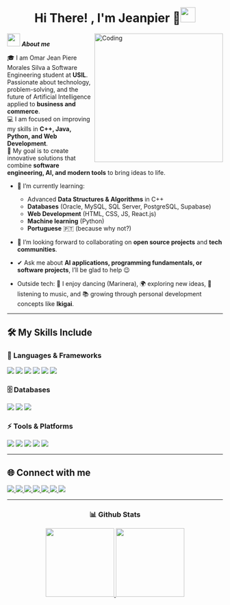 <h1 align="center"><b>Hi There! , I'm Jeanpier 🍂</b><img src="https://media.giphy.com/media/hvRJCLFzcasrR4ia7z/giphy.gif" width="35"></h1>

<!-- Imagen a la derecha -->
<img align="right" width=300px alt="Coding" src="https://i.pinimg.com/736x/e6/00/6d/e6006da0bc649869bf40bfb905b9883f.jpg" />

<!-- About me -->
<img src="https://media.giphy.com/media/ObNTw8Uzwy6KQ/giphy.gif" width="30px">&nbsp;***About me***

🎓 I am Omar Jean Piere Morales Silva a Software Engineering student at **USIL**. Passionate about technology, problem-solving, and the future of Artificial Intelligence applied to **business and commerce**.  
💻 I am focused on improving my skills in **C++, Java, Python, and Web Development**.  
🚀 My goal is to create innovative solutions that combine **software engineering, AI, and modern tools** to bring ideas to life.  

- 🌱 I’m currently learning:  
  - Advanced **Data Structures & Algorithms** in C++  
  - **Databases** (Oracle, MySQL, SQL Server, PostgreSQL, Supabase)  
  - **Web Development** (HTML, CSS, JS, React.js)  
  - **Machine learning** (Python)  
  - **Portuguese** 🇵🇹 (because why not?)  

- 👯 I’m looking forward to collaborating on **open source projects** and **tech communities**.  
- ✔ Ask me about **AI applications, programming fundamentals, or software projects**, I’ll be glad to help 😉  
- Outside tech: 💃 I enjoy dancing (Marinera), 🌍 exploring new ideas, 🎵 listening to music, and 📚 growing through personal development concepts like **Ikigai**.  

---

## 🛠️ My Skills Include  

### 🚀 Languages & Frameworks  
<span>  
  <img src="https://img.shields.io/badge/Java-ED8B00?style=for-the-badge&logo=openjdk&logoColor=white"/>  
  <img src="https://img.shields.io/badge/C%2B%2B-00599C?style=for-the-badge&logo=c%2B%2B&logoColor=white"/>  
  <img src="https://img.shields.io/badge/Python-3776AB?style=for-the-badge&logo=python&logoColor=white"/>  
  <img src="https://img.shields.io/badge/HTML5-E34F26?style=for-the-badge&logo=html5&logoColor=white"/>  
  <img src="https://img.shields.io/badge/CSS3-1572B6?style=for-the-badge&logo=css3&logoColor=white"/>  
  <img src="https://img.shields.io/badge/React-20232A?style=for-the-badge&logo=react&logoColor=61DAFB"/>  
</span>  

### 🗄️ Databases  
<span>  
  <img src="https://img.shields.io/badge/MySQL-4479A1?style=for-the-badge&logo=mysql&logoColor=white"/>  
  <img src="https://img.shields.io/badge/SQL%20Server-CC2927?style=for-the-badge&logo=microsoftsqlserver&logoColor=white"/>  
  <img src="https://img.shields.io/badge/PostgreSQL-316192?style=for-the-badge&logo=postgresql&logoColor=white"/> 
</span>  

### ⚡ Tools & Platforms  
<span>  
  <img src="https://img.shields.io/badge/GitHub-181717?style=for-the-badge&logo=github&logoColor=white"/>  
  <img src="https://img.shields.io/badge/VS%20Code-007ACC?style=for-the-badge&logo=visualstudiocode&logoColor=white"/>   
  <img src="https://img.shields.io/badge/Figma-F24E1E?style=for-the-badge&logo=figma&logoColor=white"/>  
  <img src="https://img.shields.io/badge/Canva-00C4CC?style=for-the-badge&logo=canva&logoColor=white"/>  
  <img src="https://img.shields.io/badge/Notion-000000?style=for-the-badge&logo=notion&logoColor=white"/>  
</span>  

---

## 🌐 Connect with me  

<span>
  <a href="mailto:omarmoralessilva@outlook.com">
    <img src="https://img.shields.io/badge/Outlook-0078D4?style=for-the-badge&logo=microsoftoutlook&logoColor=white"/>  
  </a>
  <a href="linkedin.com/in/omar-jean-piere-morales-silva-3a8438351" target="_blank">
    <img src="https://img.shields.io/badge/LinkedIn-0A66C2?style=for-the-badge&logo=linkedin&logoColor=white"/>  
  </a>
  <a href="https://github.com/JeanpierMorales" target="_blank">
    <img src="https://img.shields.io/badge/GitHub-100000?style=for-the-badge&logo=github&logoColor=white"/>  
  </a>
  <a href="https://www.instagram.com/jeanpiere__jp/" target="_blank">
    <img src="https://img.shields.io/badge/Instagram-E4405F?style=for-the-badge&logo=instagram&logoColor=white"/>  
  </a>
  <a href="https://www.facebook.com/omar.moralessilva.7509/" target="_blank">
    <img src="https://img.shields.io/badge/Facebook-1877F2?style=for-the-badge&logo=facebook&logoColor=white"/>  
  </a>
  <a href="https://x.com/Jeanpier1938" target="_blank">
    <img src="https://img.shields.io/badge/Twitter%20(X)-000000?style=for-the-badge&logo=x&logoColor=white"/>  
  </a>
  <a href="https://wa.me/51972851112" target="_blank">
    <img src="https://img.shields.io/badge/WhatsApp-25D366?style=for-the-badge&logo=whatsapp&logoColor=white"/>  
  </a>
</span>  

---

<div align="center">

### 📊 Github Stats  

<a href="https://github.com/JeanpierMorales">
  <img height="160em" src="https://github-readme-stats.vercel.app/api?username=JeanpierMorales&show_icons=true&theme=tokyonight&hide_border=true&locale=en"/>
</a>
<a href="https://github.com/JeanpierMorales">
  <img height="160em" src="https://github-readme-streak-stats.herokuapp.com/?user=JeanpierMorales&theme=material-palenight"/>
</a>



